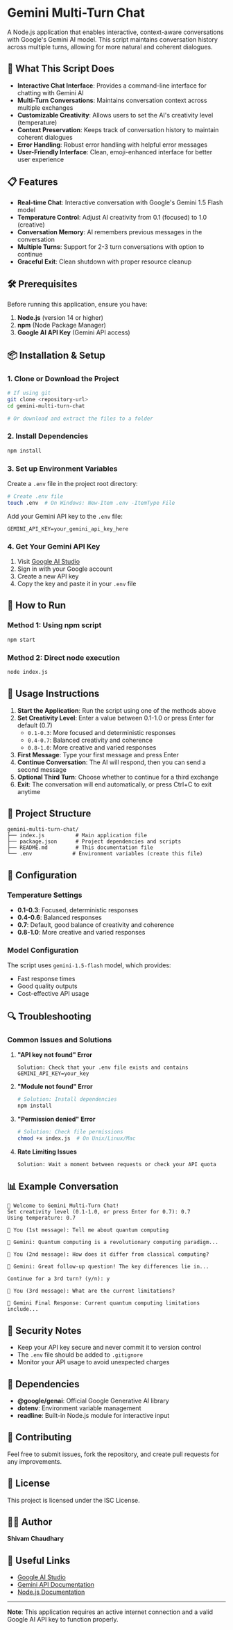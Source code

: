 # Gemini Multi-Turn Chat

A Node.js application that enables interactive, context-aware conversations with Google's Gemini AI model. This script maintains conversation history across multiple turns, allowing for more natural and coherent dialogues.

## 🚀 What This Script Does

- **Interactive Chat Interface**: Provides a command-line interface for chatting with Gemini AI
- **Multi-Turn Conversations**: Maintains conversation context across multiple exchanges
- **Customizable Creativity**: Allows users to set the AI's creativity level (temperature)
- **Context Preservation**: Keeps track of conversation history to maintain coherent dialogues
- **Error Handling**: Robust error handling with helpful error messages
- **User-Friendly Interface**: Clean, emoji-enhanced interface for better user experience

## 📋 Features

- **Real-time Chat**: Interactive conversation with Google's Gemini 1.5 Flash model
- **Temperature Control**: Adjust AI creativity from 0.1 (focused) to 1.0 (creative)
- **Conversation Memory**: AI remembers previous messages in the conversation
- **Multiple Turns**: Support for 2-3 turn conversations with option to continue
- **Graceful Exit**: Clean shutdown with proper resource cleanup

## 🛠️ Prerequisites

Before running this application, ensure you have:

1. **Node.js** (version 14 or higher)
2. **npm** (Node Package Manager)
3. **Google AI API Key** (Gemini API access)

## 📦 Installation & Setup

### 1. Clone or Download the Project

```bash
# If using git
git clone <repository-url>
cd gemini-multi-turn-chat

# Or download and extract the files to a folder
```

### 2. Install Dependencies

```bash
npm install
```

### 3. Set up Environment Variables

Create a `.env` file in the project root directory:

```bash
# Create .env file
touch .env  # On Windows: New-Item .env -ItemType File
```

Add your Gemini API key to the `.env` file:

```env
GEMINI_API_KEY=your_gemini_api_key_here
```

### 4. Get Your Gemini API Key

1. Visit [Google AI Studio](https://makersuite.google.com/app/apikey)
2. Sign in with your Google account
3. Create a new API key
4. Copy the key and paste it in your `.env` file

## 🚀 How to Run

### Method 1: Using npm script

```bash
npm start
```

### Method 2: Direct node execution

```bash
node index.js
```

## 💬 Usage Instructions

1. **Start the Application**: Run the script using one of the methods above
2. **Set Creativity Level**: Enter a value between 0.1-1.0 or press Enter for default (0.7)
   - `0.1-0.3`: More focused and deterministic responses
   - `0.4-0.7`: Balanced creativity and coherence
   - `0.8-1.0`: More creative and varied responses
3. **First Message**: Type your first message and press Enter
4. **Continue Conversation**: The AI will respond, then you can send a second message
5. **Optional Third Turn**: Choose whether to continue for a third exchange
6. **Exit**: The conversation will end automatically, or press Ctrl+C to exit anytime

## 📁 Project Structure

```
gemini-multi-turn-chat/
├── index.js          # Main application file
├── package.json      # Project dependencies and scripts
├── README.md         # This documentation file
└── .env             # Environment variables (create this file)
```

## 🔧 Configuration

### Temperature Settings

- **0.1-0.3**: Focused, deterministic responses
- **0.4-0.6**: Balanced responses
- **0.7**: Default, good balance of creativity and coherence
- **0.8-1.0**: More creative and varied responses

### Model Configuration

The script uses `gemini-1.5-flash` model, which provides:

- Fast response times
- Good quality outputs
- Cost-effective API usage

## 🔍 Troubleshooting

### Common Issues and Solutions

1. **"API key not found" Error**

   ```
   Solution: Check that your .env file exists and contains GEMINI_API_KEY=your_key
   ```

2. **"Module not found" Error**

   ```bash
   # Solution: Install dependencies
   npm install
   ```

3. **"Permission denied" Error**

   ```bash
   # Solution: Check file permissions
   chmod +x index.js  # On Unix/Linux/Mac
   ```

4. **Rate Limiting Issues**
   ```
   Solution: Wait a moment between requests or check your API quota
   ```

## 📊 Example Conversation

```
🤖 Welcome to Gemini Multi-Turn Chat!
Set creativity level (0.1-1.0, or press Enter for 0.7): 0.7
Using temperature: 0.7

👤 You (1st message): Tell me about quantum computing

🤖 Gemini: Quantum computing is a revolutionary computing paradigm...

👤 You (2nd message): How does it differ from classical computing?

🤖 Gemini: Great follow-up question! The key differences lie in...

Continue for a 3rd turn? (y/n): y

👤 You (3rd message): What are the current limitations?

🤖 Gemini Final Response: Current quantum computing limitations include...
```

## 🔐 Security Notes

- Keep your API key secure and never commit it to version control
- The `.env` file should be added to `.gitignore`
- Monitor your API usage to avoid unexpected charges

## 📝 Dependencies

- **@google/genai**: Official Google Generative AI library
- **dotenv**: Environment variable management
- **readline**: Built-in Node.js module for interactive input

## 🤝 Contributing

Feel free to submit issues, fork the repository, and create pull requests for any improvements.

## 📄 License

This project is licensed under the ISC License.

## 👨‍💻 Author

**Shivam Chaudhary**

## 🔗 Useful Links

- [Google AI Studio](https://makersuite.google.com/)
- [Gemini API Documentation](https://developers.google.com/generative-ai)
- [Node.js Documentation](https://nodejs.org/docs/)

---

**Note**: This application requires an active internet connection and a valid Google AI API key to function properly.
